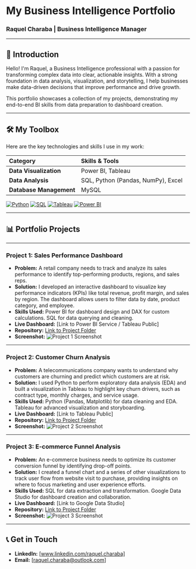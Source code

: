 # My Business Intelligence Portfolio

### Raquel Charaba | Business Intelligence Manager

---

## 👋 Introduction

Hello! I'm Raquel, a Business Intelligence professional with a passion for transforming complex data into clear, actionable insights. With a strong foundation in data analysis, visualization, and storytelling, I help businesses make data-driven decisions that improve performance and drive growth.

This portfolio showcases a collection of my projects, demonstrating my end-to-end BI skills from data preparation to dashboard creation.

---

## 🛠️ My Toolbox

Here are the key technologies and skills I use in my work:

| Category | Skills & Tools |
| :--- | :--- |
| **Data Visualization** | Power BI, Tableau |
| **Data Analysis** | SQL, Python (Pandas, NumPy), Excel |
| **Database Management** | MySQL |

[![Python](https://img.shields.io/badge/Python-3776AB?style=for-the-badge&logo=python&logoColor=white)](https://www.python.org/)
[![SQL](https://img.shields.io/badge/SQL-4479A1?style=for-the-badge&logo=mysql&logoColor=white)](https://www.mysql.com/)
[![Tableau](https://img.shields.io/badge/Tableau-E97627?style=for-the-badge&logo=tableau&logoColor=white)](https://www.tableau.com/)
[![Power BI](https://img.shields.io/badge/Power_BI-F2C811?style=for-the-badge&logo=powerbi&logoColor=white)](https://powerbi.microsoft.com/en-us/)

---

## 📊 Portfolio Projects

---

### **Project 1: Sales Performance Dashboard**

* **Problem:** A retail company needs to track and analyze its sales performance to identify top-performing products, regions, and sales reps.
* **Solution:** I developed an interactive dashboard to visualize key performance indicators (KPIs) like total revenue, profit margin, and sales by region. The dashboard allows users to filter data by date, product category, and employee.
* **Skills Used:** Power BI for dashboard design and DAX for custom calculations. SQL for data querying and cleaning.
* **Live Dashboard:** [Link to Power BI Service / Tableau Public]
* **Repository:** [Link to Project Folder](link/to/project-1-folder)
* **Screenshot:**
    ![Project 1 Screenshot](images/sales_dashboard_screenshot.png)

---

### **Project 2: Customer Churn Analysis**

* **Problem:** A telecommunications company wants to understand why customers are churning and predict which customers are at risk.
* **Solution:** I used Python to perform exploratory data analysis (EDA) and built a visualization in Tableau to highlight key churn drivers, such as contract type, monthly charges, and service usage.
* **Skills Used:** Python (Pandas, Matplotlib) for data cleaning and EDA. Tableau for advanced visualization and storyboarding.
* **Live Dashboard:** [Link to Tableau Public]
* **Repository:** [Link to Project Folder](link/to/project-2-folder)
* **Screenshot:**
    ![Project 2 Screenshot](images/churn_analysis_screenshot.png)

---

### **Project 3: E-commerce Funnel Analysis**

* **Problem:** An e-commerce business needs to optimize its customer conversion funnel by identifying drop-off points.
* **Solution:** I created a funnel chart and a series of other visualizations to track user flow from website visit to purchase, providing insights on where to focus marketing and user experience efforts.
* **Skills Used:** SQL for data extraction and transformation. Google Data Studio for dashboard creation and collaboration.
* **Live Dashboard:** [Link to Google Data Studio]
* **Repository:** [Link to Project Folder](link/to/project-3-folder)
* **Screenshot:**
    ![Project 3 Screenshot](images/ecommerce_funnel_screenshot.png)

---

## 📞 Get in Touch

* **LinkedIn:** [www.linkedin.com/raquel.charaba]
* **Email:** [raquel.charaba@outlook.com]
